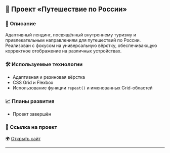 ## 🧭 Проект «Путешествие по России»

### 📌 Описание

Адаптивный лендинг, посвящённый внутреннему туризму и привлекательным направлениям для путешествий по России. Реализован с фокусом на универсальную вёрстку, обеспечивающую корректное отображение на различных устройствах.

### 🛠️ Используемые технологии

* Адаптивная и резиновая вёрстка
* CSS Grid и Flexbox
* Использование функции `repeat()` и именованных Grid-областей

### 📈 Планы развития

* Проект завершён

### 🔗 Ссылка на проект

🌍 [Открыть сайт](https://tanaev-yury.github.io/russian-travel/)

---
